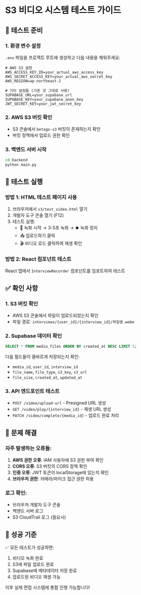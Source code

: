 # S3 비디오 시스템 테스트 가이드

## 🚀 테스트 준비

### 1. 환경 변수 설정
`.env` 파일을 프로젝트 루트에 생성하고 다음 내용을 채워주세요:

```env
# AWS S3 설정
AWS_ACCESS_KEY_ID=your_actual_aws_access_key
AWS_SECRET_ACCESS_KEY=your_actual_aws_secret_key
AWS_REGION=ap-northeast-2

# 기타 설정들 (기존 것 그대로 사용)
SUPABASE_URL=your_supabase_url
SUPABASE_KEY=your_supabase_anon_key
JWT_SECRET_KEY=your_jwt_secret_key
```

### 2. AWS S3 버킷 확인
- S3 콘솔에서 `betago-s3` 버킷이 존재하는지 확인
- 버킷 정책에서 업로드 권한 확인

### 3. 백엔드 서버 시작
```bash
cd backend
python main.py
```

## 🧪 테스트 실행

### 방법 1: HTML 테스트 페이지 사용
1. 브라우저에서 `s3/test_video.html` 열기
2. 개발자 도구 콘솔 열기 (F12)
3. 테스트 실행:
   - 🔴 녹화 시작 → 3-5초 녹화 → ⏹️ 녹화 정지
   - 📤 업로드하기 클릭
   - 🎬 비디오 로드 클릭하여 재생 확인

### 방법 2: React 컴포넌트 테스트
React 앱에서 `InterviewRecorder` 컴포넌트를 임포트하여 테스트

## ✅ 확인 사항

### 1. S3 버킷 확인
- AWS S3 콘솔에서 파일이 업로드되었는지 확인
- 파일 경로: `interviews/{user_id}/{interview_id}/파일명.webm`

### 2. Supabase 데이터 확인
```sql
SELECT * FROM media_files ORDER BY created_at DESC LIMIT 5;
```

다음 필드들이 올바르게 저장되는지 확인:
- `media_id`, `user_id`, `interview_id`
- `file_name`, `file_type`, `s3_key`, `s3_url`
- `file_size`, `created_at`, `updated_at`

### 3. API 엔드포인트 테스트
- `POST /video/upload-url` - Presigned URL 생성
- `GET /video/play/{interview_id}` - 재생 URL 생성
- `PATCH /video/complete/{media_id}` - 업로드 완료 처리

## 🐛 문제 해결

### 자주 발생하는 오류들:
1. **AWS 권한 오류**: IAM 사용자에 S3 권한 부여 확인
2. **CORS 오류**: S3 버킷의 CORS 정책 확인
3. **인증 오류**: JWT 토큰이 localStorage에 있는지 확인
4. **브라우저 권한**: 카메라/마이크 접근 권한 허용

### 로그 확인:
- 브라우저 개발자 도구 콘솔
- 백엔드 서버 로그
- S3 CloudTrail 로그 (필요시)

## 🎯 성공 기준

✅ 모든 테스트가 성공하면:
1. 비디오 녹화 완료
2. S3에 파일 업로드 완료
3. Supabase에 메타데이터 저장 완료
4. 업로드된 비디오 재생 가능

이후 실제 면접 시스템에 통합 진행 가능합니다!